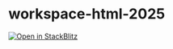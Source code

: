 # workspace-html-2025

[![Open in StackBlitz](https://developer.stackblitz.com/img/open_in_stackblitz.svg)](https://stackblitz.com/github/yilianz/workspace-html-2023/?file=index.html)
